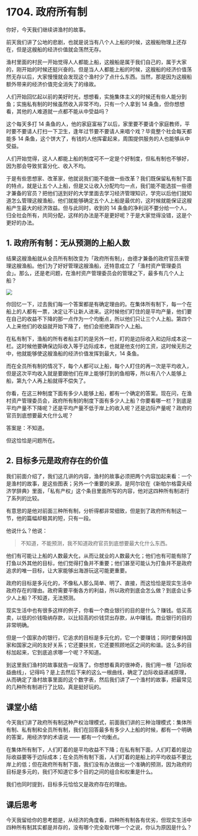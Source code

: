 # 1704. 政府所有制

你好，今天我们继续讲渔村的故事。

前天我们讲了公地的悲剧，也就是说当有八个人上船的时候，这艘船物理上还存在，但是这艘船的经济价值就会荡然无存。

渔村里面的村民一开始觉得人人都能上船，这艘船是属于我们自己的，属于大家的，刚开始的时候还挺兴奋的。但是当人人都能上船的时候，这艘船的经济价值荡然无存以后，大家慢慢就会发现这个渔村少了点什么东西。当然，那是因为这艘船额外带来的经济价值完全消失了的缘故。

人们开始回忆起以前的美好时光，想想看，实施集体主义的时候还有些人能分到鱼；实施私有制的时候虽然收入非常不均，只有一个人拿到 14 条鱼，但你想想看，其他的人难道就一点都不能从中受益吗？

这个每天多打 14 条鱼的人，他的家庭富裕了以后，家里要不要请个家庭教师，平时要不要请人打扫一下卫生，逢年过节要不要请人来唱个戏？毕竟整个社会每天都能多 14 条鱼，这个饼大了，有钱的人他挥霍起来，周围提供服务的人也能够从中受益。

人们开始觉得，这人人都能上船的制度可不一定是个好制度，但私有制也不够好，因为那会导致贫富分化、收入不均。

于是有些思想家、改革家，他就说我们能不能做一些改革？我们既保留私有制下面的特点，就是让五个人上船，但是又让收入分配均匀一点，我们能不能选拔一些德才兼备的官员？把他们送到好的大学里面去学习经济管理知识，学完以后他们就知道怎么管理这艘渔船，他们就能够确定五个人上船是最优的，这时候就能保证这艘船产生最大的经济效益。但与此同时，收到的 14 条鱼的净利润不要分给一个人，归全社会所有，共同分配，这样的办法是不是更好呢？于是大家觉得没错，这是个更好的办法。

## 1. 政府所有制：无从预测的上船人数

结果这艘渔船就从全员所有制改变为「政府所有制」，由德才兼备的政府官员来管理这艘渔船。他们为了好好管理这艘渔船，还特意成立了「渔村资产管理委员会」。那么，还是老问题，在渔村资产管理委员会的管理之下，最多有几个人上船？

![](https://raw.githubusercontent.com/dalong0514/selfstudy/master/%E5%9B%BE%E7%89%87%E9%93%BE%E6%8E%A5%E5%BA%93/%E8%96%9B%E5%85%86%E4%B8%B0/1701.jpg)


 


你回忆一下，过去我们每一个答案都是有确定理由的。在集体所有制下，每一个在船上的人都有一票，决定让不让新人进来。这时候他们盯住的是平均产量，他们要在自己的收益不下降的那一点作为一个均衡点，所以他们只让三个人上船。第四个人上来他们的收益就开始下降了，他们会拒绝第四个人上船。

 


在私有制下，渔船的所有者船主盯的是另外一栏，盯的是边际收入和边际成本这一栏。这时候他要确保边际收入等于边际成本，也就是他支付的工资，这时候无形之中，他就能够使这艘渔船的经济价值发挥到最大，14 条鱼。

而在全员所有制的情况下，每个人都可以上船，每个人盯住的再一次是平均收入，但是这次平均收入就是要跟他们在岸上能够打到的鱼相等，所以有八个人能够上船，第九个人再上船就得不偿失了。

你看，在这三种制度下面有多少人能够上船，都有一个确定的答案。现在问，在渔村资产管理委员会，政府所有制的制度下面有多少人上船？你要看哪一栏？到底是平均产量不下降呢？还是平均产量不低于岸上的收入呢？还是边际产量呢？政府的官员到底想要最大化什么呢？

答案是：不知道。

但这恰恰是问题所在。

## 2. 目标多元是政府存在的价值

我们前面介绍了，我们这几讲的内容，渔村的故事必须把两个内容加起来看：一个是渔村的故事，是这些图表；另外一个重要的来源，是阿尔钦在《新帕尔格雷夫经济学辞典》里面，「私有产权」这个条目里面所写的内容，他对这四种所有制进行了系列的比较。

有意思的是他对前面三种所有制，分析得都非常细致，但是到了政府所有制这一节，他的篇幅却极其的短，只有一段。

他说什么？他说：

> 不知道，不能预测，我不知道政府官员到底想要最大化什么东西。

他们有可能让上船的人数最大化，从而让就业的人数最大化；他们也有可能有除了打鱼以外其他的目标，他们觉得打鱼并不重要；他们甚至可能认为打鱼并不是政府追求的唯一目标，让大家能够出海游玩这可能更重要。

政府的目标是多元化的，不像私人那么简单、明了、直接，而这恰恰是现实生活中政府存在的理由。政府需要平衡各方的利益，所以政府到底会怎么做？到底会让多少人上船？不知道，无法预测。

现实生活中也有很多这样的例子，你看一个商业银行的目的是什么？赚钱。低买高卖，以低的价钱吸纳存款，以比较高的价钱贷出存款，从中赚钱。商业银行的目的非常明确。

但是一个国家办的银行，它追求的目标是多元化的，它一个要赚钱；同时要保持国家和国家之间的友好关系；它还要扶贫，它还要照顾地区之间的和谐。这么多的目标加起来，它到底追求哪一个呢？不知道。

到这里我们渔村的故事就告一段落了。你想想看真的很神奇，我们用一根「边际收益曲线」，记得吗？是上去然后下来的这么一根曲线，确定了边际收益递减原理，从而确定了渔村故事里面的这个数字表，然后我们讲了一个渔村的故事，把最常见的几种所有制进行了比较。真是挺好玩的。

## 课堂小结

今天我们讲了政府所有制这种产权治理模式，前面我们讲的三种治理模式：集体所有制、私有制和全员所有制，我们在回答最多有多少人上船的时候，都有一个明确的答案，用经济学的术语说 —— 都有一个均衡点。

在集体所有制下，人们盯着的是平均收益不下降；在私有制下面，人们盯着的是边际收益要等于边际成本；在全员所有制下面，人们盯着的是船上的平均收益不要比岸上的低；但在政府所有制下面，我们没有办法做出一个准确的预测，因为政府的目标是多元的，我们不知道它多个目的之间的组合和权重是什么。

我们也同时提到，目标多元恰恰又是政府存在的理由。

## 课后思考

今天我留给你的思考题是，从经济的角度看，四种所有制各有优劣，但现实生活中四种所有制其实都是并存的，没有哪个完全取代哪一个之说，你认为原因是什么？

